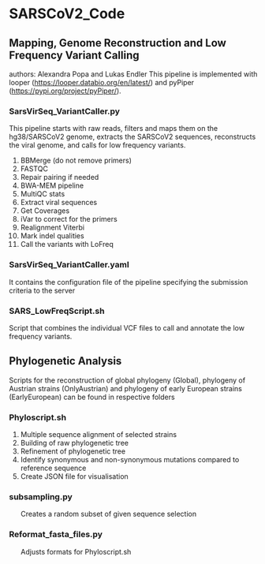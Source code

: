 # SARSCoV2_Code
## Mapping, Genome Reconstruction and Low Frequency Variant Calling
authors: Alexandra Popa and Lukas Endler
This pipeline is implemented with looper (https://looper.databio.org/en/latest/) and pyPiper (https://pypi.org/project/pyPiper/). 
### SarsVirSeq_VariantCaller.py
This pipeline starts with raw reads, filters and maps them on the hg38/SARSCoV2 genome, extracts the SARSCoV2 sequences, reconstructs the viral genome, and calls for low frequency variants.

<ol>
<li>BBMerge (do not remove primers)</li>  
<li>FASTQC</li>  
<li>Repair pairing if needed</li> 
<li>BWA-MEM pipeline</li> 
<li>MultiQC stats</li> 
<li>Extract viral sequences</li> 
<li>Get Coverages</li> 
<li>iVar to correct for the primers</li> 
<li>Realignment Viterbi</li> 
<li>Mark indel qualities</li> 
<li>Call the variants with LoFreq</li> 
</ol>

### SarsVirSeq_VariantCaller.yaml
It contains the configuration file of the pipeline specifying the submission criteria to the server

### SARS_LowFreqScript.sh
Script that combines the individual VCF files to call and annotate the low frequency variants.

## Phylogenetic Analysis
Scripts for the reconstruction of global phylogeny (Global), phylogeny of Austrian strains (OnlyAustrian) and phylogeny of early European strains (EarlyEuropean) can be found in respective folders

### Phyloscript.sh
<ol>
<li>Multiple sequence alignment of selected strains</li> 
<li>Building of raw phylogenetic tree</li> 
<li>Refinement of phylogenetic tree</li> 
<li>Identify synonymous and non-synonymous mutations compared to reference sequence</li> 
<li>Create JSON file for visualisation</li> 
</ol>

### subsampling.py
<ol>
Creates a random subset of given sequence selection
</ol>

### Reformat_fasta_files.py
<ol>
Adjusts formats for Phyloscript.sh
</ol>
